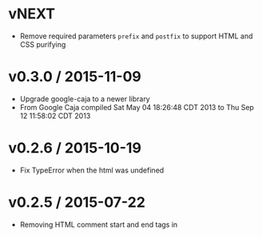 vNEXT
===================

  * Remove required parameters `prefix` and `postfix` to support HTML and CSS purifying

v0.3.0 / 2015-11-09
===================

  * Upgrade google-caja to a newer library
  * From Google Caja compiled Sat May 04 18:26:48 CDT 2013 to Thu Sep 12 11:58:02 CDT 2013

v0.2.6 / 2015-10-19
===================

  * Fix TypeError when the html was undefined

v0.2.5 / 2015-07-22
===================

  * Removing HTML comment start and end tags in <style> blocks

v0.2.3 / 2015-05-22
===================

  * Removed code that was taking line endings out of email body

v0.2.2 / 2015-03-12
===================

  * Improved whitelist to include common HTML attributes: height, valign, and width

v0.2.1 / 2014-12-15
===================

  * Fixed 'RangeError: Maximum call stack size exceeded' exception when parsing
    over 10,000 nested css selectors

v0.2.0 / 2014-11-24
===================

  * `purify` now accepts an options object, instead of prefix and postfix strings

v0.1.0 / 2014-10-03
===================

  * Initial release
